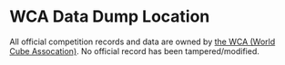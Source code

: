 WCA Data Dump Location
===

All official competition records and data are owned by [the WCA (World Cube Assocation)](https://www.worldcubeassociation.org).
No official record has been tampered/modified.
